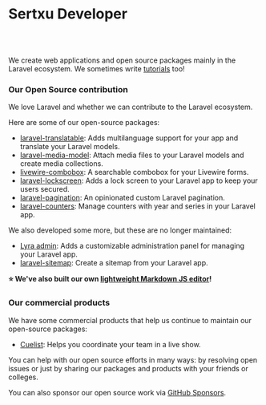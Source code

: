 
# Sertxu Developer

<br><br>

We create web applications and open source packages mainly in the Laravel ecosystem.
We sometimes write [tutorials](https://sertxu.dev/blog) too!

### Our Open Source contribution

We love Laravel and whether we can contribute to the Laravel ecosystem.

Here are some of our open-source packages:

- [laravel-translatable](https://github.com/sertxudeveloper/laravel-translatable): Adds multilanguage support for your app and translate your Laravel models.
- [laravel-media-model](https://github.com/sertxudeveloper/laravel-media-model): Attach media files to your Laravel models and create media collections.
- [livewire-combobox](https://github.com/sertxudeveloper/livewire-combobox): A searchable combobox for your Livewire forms.
- [laravel-lockscreen](https://github.com/sertxudeveloper/laravel-lockscreen): Adds a lock screen to your Laravel app to keep your users secured.
- [laravel-pagination](https://github.com/sertxudeveloper/laravel-pagination): An opinionated custom Laravel pagination.
- [laravel-counters](https://github.com/sertxudeveloper/laravel-counters): Manage counters with year and series in your Laravel app.

We also developed some more, but these are no longer maintained:

- [Lyra admin](https://github.com/sertxudeveloper/Lyra): Adds a customizable administration panel for managing your Laravel app.
- [laravel-sitemap](https://github.com/sertxudeveloper/laravel-sitemap): Create a sitemap from your Laravel app.

**⭐ We've also built our own [lightweight Markdown JS editor](https://github.com/sertxudeveloper/markdown-editor)!**

### Our commercial products

We have some commercial products that help us continue to maintain our open-source packages:

- [Cuelist](https://cuelist.app): Helps you coordinate your team in a live show.

You can help with our open source efforts in many ways: by resolving open issues or just by sharing our packages and products with your friends or colleges.

You can also sponsor our open source work via [GitHub Sponsors](https://github.com/sponsors/sertxudev).
